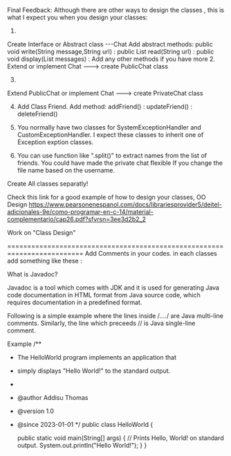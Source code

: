 Final Feedback:
Although there are other ways to design the classes , this is what I expect you when you design your classes:

1.
Create Interface or Abstract class ---Chat
Add abstract methods: public void write(String message,String url)
                    : public List<String> read(String url)
					: public void display(List messages)
					: Add any other methods if you have more
2.					
Extend or implement Chat ---> create PublicChat	class		

3.
Extend PublicChat or implement Chat       --->  create PrivateChat class
 
4. Add Class Friend.
   Add method: addFriend()
             : updateFriend()
			 : deleteFriend()
			 
5. You normally have two classes for SystemExceptionHandler and CustomExceptionHandler. I expect these classes to inherit one of Exception exption classes.  


6. You can use function like ".split()" to extract names from the list of friends. 
   You could have made the private chat flexible If you change the file name based on the username. 

Create All classes separatly!

Check this link for a good example of how to design your classes, OO Design
https://www.pearsonenespanol.com/docs/librariesprovider5/deitel-adicionales-9e/como-programar-en-c-14/material-complementario/cap26.pdf?sfvrsn=3ee3d2b2_2
 

Work on "Class Design"




 =========================================================================
 Add Comments in your codes. in each classes add something like these :

What is Javadoc?

Javadoc is a tool which comes with JDK and it is used for generating Java code documentation in HTML format from Java source code, which requires documentation in a predefined format.

Following is a simple example where the lines inside /*….*/ are Java multi-line comments. Similarly, the line which preceeds // is Java single-line comment.

Example
/**
* The HelloWorld program implements an application that
* simply displays "Hello World!" to the standard output.
*
* @author  Addisu Thomas
* @version 1.0
* @since   2023-01-01 
*/
public class HelloWorld {

   public static void main(String[] args) {
      // Prints Hello, World! on standard output.
      System.out.println("Hello World!");
   }
}
